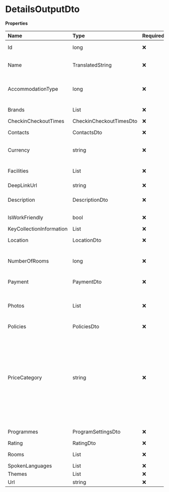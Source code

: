 # DetailsOutputDto

**Properties**

| Name                     | Type                              | Required | Description                                                                                                                                                                                                                                                                                                                                                                                                         |
| :----------------------- | :-------------------------------- | :------- | :------------------------------------------------------------------------------------------------------------------------------------------------------------------------------------------------------------------------------------------------------------------------------------------------------------------------------------------------------------------------------------------------------------------ |
| Id                       | long                              | ❌       | A signed integer number that uniquely identifies an accommodation property.                                                                                                                                                                                                                                                                                                                                         |
| Name                     | TranslatedString                  | ❌       | Translated description of this room. The maximum number of characters returned may be limited by contract.                                                                                                                                                                                                                                                                                                          |
| AccommodationType        | long                              | ❌       | A signed integer number that uniquely identifies an accommodation property type. Examples of accommodation types are: Apartment, Hostel, Hotel etc.                                                                                                                                                                                                                                                                 |
| Brands                   | List<long>                        | ❌       | A signed integer number that uniquely identifies an accommodation brand.                                                                                                                                                                                                                                                                                                                                            |
| CheckinCheckoutTimes     | CheckinCheckoutTimesDto           | ❌       |                                                                                                                                                                                                                                                                                                                                                                                                                     |
| Contacts                 | ContactsDto                       | ❌       | Contact information of the accommodation.                                                                                                                                                                                                                                                                                                                                                                           |
| Currency                 | string                            | ❌       | A three-letter code that uniquely identifies a monetary currency as defined by the ISO 4217 standard.                                                                                                                                                                                                                                                                                                               |
| Facilities               | List<FacilityDto>                 | ❌       | The list of facilities available in this property. Requires `{"extras":["facilities"]}`.                                                                                                                                                                                                                                                                                                                            |
| DeepLinkUrl              | string                            | ❌       | Deep link mobile app URL.                                                                                                                                                                                                                                                                                                                                                                                           |
| Description              | DescriptionDto                    | ❌       | Textual information about the accommodation. Requires `{"extras":["description"]}`.                                                                                                                                                                                                                                                                                                                                 |
| IsWorkFriendly           | bool                              | ❌       | Flags if this accommodation is work friendly.                                                                                                                                                                                                                                                                                                                                                                       |
| KeyCollectionInformation | List<KeyCollectionInformationDto> | ❌       |                                                                                                                                                                                                                                                                                                                                                                                                                     |
| Location                 | LocationDto                       | ❌       | All location related information of this accommodation property.                                                                                                                                                                                                                                                                                                                                                    |
| NumberOfRooms            | long                              | ❌       | Total number of rooms in the property. Please note that this is not an availability call and that this number is mostly used to determine the size and type of a property.                                                                                                                                                                                                                                          |
| Payment                  | PaymentDto                        | ❌       | Payment terms and conditions for this product.                                                                                                                                                                                                                                                                                                                                                                      |
| Photos                   | List<PhotoDto>                    | ❌       | List of photos for this accommodation property.The maximum number of photos returned may be limited by contract. Requires `{"extras":["photos"]}`. The photos are returned in no particular order.                                                                                                                                                                                                                  |
| Policies                 | PoliciesDto                       | ❌       | The policies for this product.                                                                                                                                                                                                                                                                                                                                                                                      |
| PriceCategory            | string                            | ❌       | Indicates the qualitative price reference (between $ and $$$$) on how expensive an accommodation is. Accommodations in the same city are sorted by ascending price (average per guest per night in the last month), the ones in the lowest 25 percentile are in category $, between 25 and 50 percentile are in category $$, between 50 and 75 percentile are in category $$$, remaining ones are in category $$$$. |
| Programmes               | ProgramSettingsDto                | ❌       | Details of programmes undergone by the property.                                                                                                                                                                                                                                                                                                                                                                    |
| Rating                   | RatingDto                         | ❌       |                                                                                                                                                                                                                                                                                                                                                                                                                     |
| Rooms                    | List<RoomDto>                     | ❌       | The list of room types available at this property. Requires `{"extras":["rooms"]}`.                                                                                                                                                                                                                                                                                                                                 |
| SpokenLanguages          | List<string>                      | ❌       |                                                                                                                                                                                                                                                                                                                                                                                                                     |
| Themes                   | List<long>                        | ❌       |                                                                                                                                                                                                                                                                                                                                                                                                                     |
| Url                      | string                            | ❌       |                                                                                                                                                                                                                                                                                                                                                                                                                     |

<!-- This file was generated by liblab | https://liblab.com/ -->
